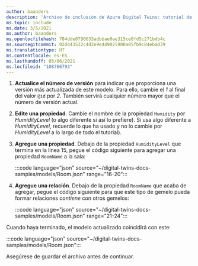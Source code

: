 ```yaml
---
author: baanders
description: 'Archivo de inclusión de Azure Digital Twins: tutorial de instrucciones para el modelo de la línea de comandos'
ms.topic: include
ms.date: 3/5/2021
ms.author: baanders
ms.openlocfilehash: 784dde0790633adbbae0ae315ce0fd5c271bdb4c
ms.sourcegitcommit: 02d443532c4d2e9e449025908a05fb9c84eba039
ms.translationtype: HT
ms.contentlocale: es-ES
ms.lasthandoff: 05/06/2021
ms.locfileid: "108766793"
---
```

1. **Actualice el número de versión** para indicar que proporciona una versión más actualizada de este modelo. Para ello, cambie el *1* al final del valor `@id` por *2*. También servirá cualquier número mayor que el número de versión actual.
1. **Edite una propiedad**. Cambie el nombre de la propiedad `Humidity` por *HumidityLevel* (o algo diferente si así lo prefiere). Si usa algo diferente a *HumidityLevel*, recuerde lo que ha usado y no lo cambie por *HumidityLevel* a lo largo de todo el tutorial).
1. **Agregue una propiedad**. Debajo de la propiedad `HumidityLevel` que termina en la línea 15, pegue el código siguiente para agregar una propiedad `RoomName` a la sala:

    :::code language="json" source="~/digital-twins-docs-samples/models/Room.json" range="16-20":::

1. **Agregue una relación**. Debajo de la propiedad `RoomName` que acaba de agregar, pegue el código siguiente para que este tipo de gemelo pueda formar relaciones *contiene* con otros gemelos:

    :::code language="json" source="~/digital-twins-docs-samples/models/Room.json" range="21-24":::

Cuando haya terminado, el modelo actualizado coincidirá con este:

:::code language="json" source="~/digital-twins-docs-samples/models/Room.json":::

Asegúrese de guardar el archivo antes de continuar.